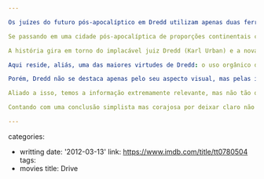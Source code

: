 ```yaml
---

Os juízes do futuro pós-apocalíptico em Dredd utilizam apenas duas ferramentas para fazer valer a ordem: uma pistola com diversos tipos de disparo e uma interpretação literal das leis. Olhamos essa realidade através do implacável juiz que empresta seu nome ao título, que em suas rondas se limita a aplicar a sentença cabível aos criminosos, incluindo aí a pena de morte. Sua decisão do que fazer a seguir é a resposta da pergunta como posso melhor julgar este caso.

Se passando em uma cidade pós-apocalíptica de proporções continentais chamada pomposamente de Mega City 1, seus sobreviventes precisam suportar, além da radiação que os circunda, uma violência constante e em um grau cada vez mais desumano. Para manter a ordem os já citados juízes possuem o poder conjugado de policiais que capturam os criminosos, os julgam no mesmo lugar e, se necessário, aplicam a sentença definida. Os objetivos por trás dessa organização nunca são reveladas, e nunca conhecemos os governantes (se é que existem) da caótica megalópole.

A história gira em torno do implacável juiz Dredd (Karl Urban) e a novata Anderson (Olivia Thirlby), uma pequena ilha de beleza em meio a tanta opressão e que possui poderes psíquicos resultantes de sua vivência em meio à radiação, e que por conta disso ganha créditos junto à corporação, mesmo não se destacando em seus exames admissionais. Para seu teste prático ela é levada junto em uma missão para descobrir o assassino de três pessoas em um prédio dominado por Ma-Ma (Lena Headey), a líder inescrupulosa de uma gangue que vende uma droga conhecida como slo-mo, que como o nome diz, possui o curioso efeito de retardar os sentidos na mente de uma pessoa.

Aqui reside, aliás, uma das maiores virtudes de Dredd: o uso orgânico do 3D. Além de investir em planos fundos com longuíssimos corredores e gigantescos arranha-céus, o que já causa um efeito e tanto, a tecnologia consegue ir além e compor quadros multidimensionais que não agridem os olhos justamente por serem filmados em uma câmera lentíssima, resultado mais uma vez orgânico pois enfoca o ponto de vista dos usuários de slo-mo. O efeito é ressaltado ainda mais pelo uso estético de partículas em suspensão que, apesar de marca registrada de Guy Ritchie, aqui encontra um uso muito mais legítimo.

Porém, Dredd não se destaca apenas pelo seu aspecto visual, mas pelas ideias por trás dele. Utilizando um uniforme que nunca revela seus olhos, para proteção e para uma alusão à justiça cega, os juízes reafirmam sua imparcialidade através dos seus atos quase mecanizados. Curioso notar que Anderson não utiliza o capacete para não prejudicar sua mediunidade, e o fato dela ler a mente das pessoas cria um contraponto interessantíssimo que é explorado apenas marginalmente: enquanto Dredd executa suas ações baseado apenas nos acontecimentos à sua volta, Anderson enxerga também o contexto das pessoas que encontra, o que a possibilita, por exemplo, identificar uma vítima em meio a uma gangue sanguinária, ou expandir o significado da vida dessa pessoa, o que gera a cena mais tocante e desafiadora do filme, com a capacidade real de fazer-nos pensar a respeito de toda aquela matança com um olhar mais crítico.

Aliado a isso, temos a informação extremamente relevante, mas não tão óbvia a princípio, da existência de juízes corruptos, que fazem favores aos criminosos em troca de dinheiro fácil. Na posição de uma figura que os cidadão devem não apenas obedecer, mas confiar, exatamente por se tratar do executor e julgador de seus atos, essa simples metáfora da vida real consegue ilustrar de maneira extremamente eficiente os estragos em nossa sociedade de uma justiça enviesada.

Contando com uma conclusão simplista mas corajosa por deixar claro não se tratar de um final feliz, Dredd ainda se afirma otimista por um simples ato de humanidade vindo de um ser que teria tudo para continuar isolado de seus sentimentos. Uma mensagem que se torna ainda mais poderosa depois de termos participado do processo sanguinário responsável pela morte de dezenas de pessoas, pelo simples fim de fazer valer uma lei que não permite a reflexão de como nos devemos organizar como seres humanos e ainda continuarmos humanos.

---
```

categories:
- writting
date: '2012-03-13'
link: https://www.imdb.com/title/tt0780504
tags:
- movies
title: Drive
